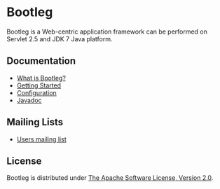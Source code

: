 Bootleg
=======
Bootleg is a Web-centric application framework can be performed on Servlet 2.5 and JDK 7 Java platform.

Documentation
-------------
* [What is Bootleg?](https://github.com/eiichiro/bootleg/wiki/What-is-Bootleg%3F)
* [Getting Started](https://github.com/eiichiro/bootleg/wiki/Getting-Started)
* [Configuration](https://github.com/eiichiro/bootleg/wiki/Configuration)
* [Javadoc](http://apidocs.eiichiro.org/bootleg/)

Mailing Lists
-------------
* [Users mailing list](http://groups.google.com/group/bootleg-users)

License
-------
Bootleg is distributed under [The Apache Software License, Version 2.0](http://www.apache.org/licenses/LICENSE-2.0).
